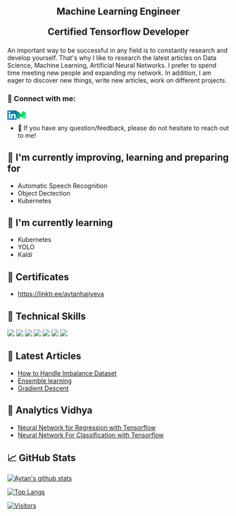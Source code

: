 <h2 align="center">
Machine Learning Engineer
  
  
  Certified Tensorflow Developer
</h2> 

An important way to be successful in any field is to constantly research and develop yourself. That's why I like to research the latest articles on Data Science, Machine Learning, Artificial Neural Networks. I prefer to spend time meeting new people and expanding my network. In addition, I am eager to discover new things, write new articles, work on different projects.

### 🤝 Connect with me:

<a href="https://www.linkedin.com/in/ayten-haciyeva-a2512321b"><img align="left" src="https://raw.githubusercontent.com/KhalidNazzar/KhalidNazzar/main/images/linkedin.svg" alt="Khalid Nazarov | LinkedIn" width="21px"/></a>
<a href="https://medium.com/@ayti.hajiyeva02"><img align="left" src="https://raw.githubusercontent.com/KhalidNazzar/KhalidNazzar/main/images/medium.svg" alt="Khalid Nazzar | Medium" width="21px"/></a>
</br>
- 💬 If you have any question/feedback, please do not hesitate to reach out to me!

## 🔭 I'm currently improving, learning and preparing for

- Automatic Speech Recognition
- Object Dectection
- Kubernetes

## 🌱 I'm currently learning

- Kubernetes
- YOLO
- Kaldi

## 🌱 Certificates
- https://linktr.ee/aytanhajiyeva


## 💼 Technical Skills

![](https://img.shields.io/badge/Code-Pyhon-informational?style=flat&logo=react&color=61DAFB)
![](https://img.shields.io/badge/Analyze-Statistics-informational?style=flat&logo=react&color=61DAFB)
![](https://img.shields.io/badge/Code-ANN-informational?style=flat&logo=Ruby&color=CC342D)
![](https://img.shields.io/badge/ANN-Transfer-L-informational?style=flat&logo=Ruby-On-Rails&color=CC0000)
![](https://img.shields.io/badge/ANN-CNN-informational?style=flat&logo=HTML5&color=E34F26)
![](https://img.shields.io/badge/ANN-RNN-informational?style=flat&logo=PostgreSQL&color=336791)
![](https://img.shields.io/badge/ANN-NLP-informational?style=flat&logo=SQLite&color=003B57)





## 📝 Latest Articles

- [How to Handle Imbalance Dataset](https://medium.com/@ayti.hajiyeva02/how-to-handle-an-imbalanced-dataset-a10ba9e72d36)
- [Ensemble learning](https://medium.com/@ayti.hajiyeva02/ensemble-learning-d2d9269dd668_)
- [Gradient Descent](https://medium.com/@ayti.hajiyeva02/gradient-descent-dc8edc1c537)

## 📝 Analytics Vidhya
- [Neural Network for Regression with Tensorflow](https://www.analyticsvidhya.com/blog/2021/11/neural-network-for-regression-with-tensorflow/)
- [Neural Network For Classification with Tensorflow](https://www.analyticsvidhya.com/blog/2021/11/neural-network-for-classification-with-tensorflow/)
## 📈 GitHub Stats 

[![Aytan's github stats](https://github-readme-stats.vercel.app/api?username=ayten21)](https://github.com/ayten21)

[![Top Langs](https://github-readme-stats.vercel.app/api/top-langs/?username=ayten21&layout=compact)](https://github.com/ayten21)

[![Visitors](https://visitor-badge.glitch.me/badge?page_id=ayten21.ayten21)](https://github.com/ayten21)
